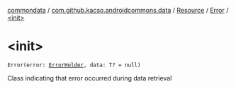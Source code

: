 [commondata](../../../index.md) / [com.github.kacso.androidcommons.data](../../index.md) / [Resource](../index.md) / [Error](index.md) / [&lt;init&gt;](.)

# &lt;init&gt;

`Error(error: `[`ErrorHolder`](../../-error-holder/index.md)`, data: T? = null)`

Class indicating that error occurred during data retrieval

